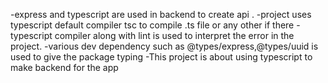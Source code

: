 -express and typescript are used in backend to create api .
-project uses typescript default compiler tsc to compile .ts file or any other if there
-typescript compiler along with lint is used to interpret the error in the project. 
-various dev dependency such as @types/express,@types/uuid is used to give the package typing
-This project is about using typescript to make backend for the app
 
